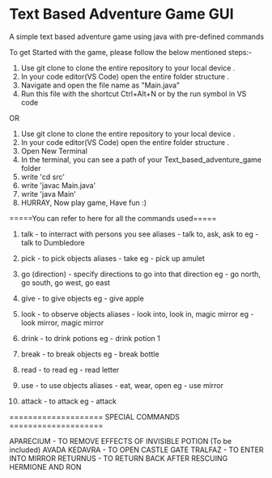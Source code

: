 # Text Based Adventure Game GUI
 A simple text based adventure game using java with pre-defined commands

To get Started with the game, please follow the below mentioned steps:-

1. Use git clone to clone the entire repository to your local device .
2. In your code editor(VS Code) open the entire folder structure .
3. Navigate and open the file name as "Main.java"
4. Run this file with the shortcut Ctrl+Alt+N or by the run symbol in VS code

OR

1. Use git clone to clone the entire repository to your local device .
2. In your code editor(VS Code) open the entire folder structure .
3. Open New Terminal
4. In the terminal, you can see a path of your Text_based_adventure_game folder
5. write 'cd src'
6. write 'javac Main.java'
7. write 'java Main'
8. HURRAY, Now play game, Have fun :)




=====You can refer to here for all the commands used=====

1. talk - to interract with persons you see
   aliases - talk to, ask, ask to
   eg - talk to Dumbledore

2. pick - to pick objects
   aliases - take
   eg - pick up amulet

3. go (direction) - specify directions to go into that direction
   eg - go north, go south, go west, go east

4. give - to give objects
   eg - give apple

5. look - to observe objects
   aliases - look into, look in, magic mirror
   eg - look mirror, magic mirror

6. drink - to drink potions
   eg - drink potion 1

7. break - to break objects
   eg - break bottle

8. read - to read 
   eg - read letter

9. use - to use objects
   aliases - eat, wear, open
   eg - use mirror

10. attack - to attack
    eg - attack

====================  SPECIAL COMMANDS ====================
  
  APARECIUM     - TO REMOVE EFFECTS OF INVISIBLE POTION (To be included)
  AVADA KEDAVRA - TO OPEN CASTLE GATE
  TRALFAZ       - TO ENTER INTO MIRROR
  RETURNUS      - TO RETURN BACK AFTER RESCUING HERMIONE AND RON